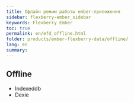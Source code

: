 ```yaml
---
title: Офлайн режим работы ember-приложения
sidebar: flexberry-ember_sidebar
keywords: Flexberry Ember
toc: true
permalink: en/efd_offline.html
folder: products/ember-flexberry-data/offline/
lang: en
summary: 
---
```


## Offline

* Indexeddb
* Dexie